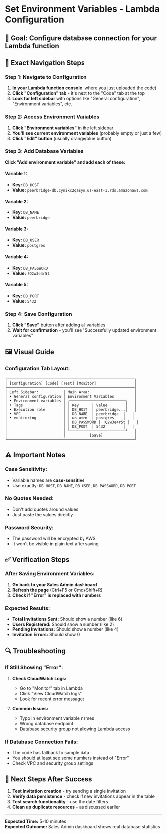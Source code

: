 # Set Environment Variables - Lambda Configuration

## 🎯 Goal: Configure database connection for your Lambda function

## 📍 Exact Navigation Steps

### **Step 1: Navigate to Configuration**
1. **In your Lambda function console** (where you just uploaded the code)
2. **Click "Configuration" tab** - it's next to the "Code" tab at the top
3. **Look for left sidebar** with options like "General configuration", "Environment variables", etc.

### **Step 2: Access Environment Variables**
1. **Click "Environment variables"** in the left sidebar
2. **You'll see current environment variables** (probably empty or just a few)
3. **Click "Edit" button** (usually orange/blue button)

### **Step 3: Add Database Variables**

**Click "Add environment variable" and add each of these:**

#### **Variable 1:**
- **Key:** `DB_HOST`
- **Value:** `peerbridge-db.cynikc2qasyw.us-east-1.rds.amazonaws.com`

#### **Variable 2:**
- **Key:** `DB_NAME`
- **Value:** `peerbridge`

#### **Variable 3:**
- **Key:** `DB_USER`
- **Value:** `postgres`

#### **Variable 4:**
- **Key:** `DB_PASSWORD`
- **Value:** `!Q2w3e4r5t`

#### **Variable 5:**
- **Key:** `DB_PORT`
- **Value:** `5432`

### **Step 4: Save Configuration**
1. **Click "Save"** button after adding all variables
2. **Wait for confirmation** - you'll see "Successfully updated environment variables"

## 🖼️ Visual Guide

### **Configuration Tab Layout:**
```
┌─────────────────────────────────────────────────────────┐
│ [Configuration] [Code] [Test] [Monitor]                 │
├─────────────────────────────────────────────────────────┤
│ Left Sidebar:           │ Main Area:                    │
│ • General configuration │ Environment Variables         │
│ • Environment variables │ ┌─────────────────────────┐   │
│ • Tags                  │ │ Key      │ Value        │   │
│ • Execution role        │ │ DB_HOST  │ peerbridge...│   │
│ • VPC                   │ │ DB_NAME  │ peerbridge  │   │
│ • Monitoring            │ │ DB_USER  │ postgres    │   │
│                         │ │ DB_PASSWORD │ !Q2w3e4r5t │   │
│                         │ │ DB_PORT  │ 5432        │   │
│                         │ └─────────────────────────┘   │
│                         │           [Save]              │
└─────────────────────────────────────────────────────────┘
```

## ⚠️ Important Notes

### **Case Sensitivity:**
- Variable names are **case-sensitive**
- Use exactly: `DB_HOST`, `DB_NAME`, `DB_USER`, `DB_PASSWORD`, `DB_PORT`

### **No Quotes Needed:**
- Don't add quotes around values
- Just paste the values directly

### **Password Security:**
- The password will be encrypted by AWS
- It won't be visible in plain text after saving

## ✅ Verification Steps

### **After Saving Environment Variables:**
1. **Go back to your Sales Admin dashboard**
2. **Refresh the page** (Ctrl+F5 or Cmd+Shift+R)
3. **Check if "Error" is replaced with numbers**

### **Expected Results:**
- **Total Invitations Sent:** Should show a number (like 6)
- **Users Registered:** Should show a number (like 2)  
- **Pending Invitations:** Should show a number (like 4)
- **Invitation Errors:** Should show 0

## 🔍 Troubleshooting

### **If Still Showing "Error":**
1. **Check CloudWatch Logs:**
   - Go to "Monitor" tab in Lambda
   - Click "View CloudWatch logs"
   - Look for recent error messages

2. **Common Issues:**
   - Typo in environment variable names
   - Wrong database endpoint
   - Database security group not allowing Lambda access

### **If Database Connection Fails:**
- The code has fallback to sample data
- You should at least see some numbers instead of "Error"
- Check VPC and security group settings

## 🚀 Next Steps After Success

1. **Test invitation creation** - try sending a single invitation
2. **Verify data persistence** - check if new invitations appear in the table
3. **Test search functionality** - use the date filters
4. **Clean up duplicate resources** - as discussed earlier

---

**Expected Time:** 5-10 minutes  
**Expected Outcome:** Sales Admin dashboard shows real database statistics
